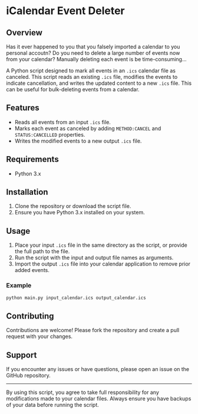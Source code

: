 # iCalendar Event Deleter

## Overview

Has it ever happened to you that you falsely imported a calendar to you personal accoutn? Do you need to delete a large number of events now from your calendar? Manually deleting each event is be time-consuming...

A Python script designed to mark all events in an `.ics` calendar file as canceled. This script reads an existing `.ics` file, modifies the events to indicate cancellation, and writes the updated content to a new `.ics` file. This can be useful for bulk-deleting events from a calendar.

## Features

- Reads all events from an input `.ics` file.
- Marks each event as canceled by adding `METHOD:CANCEL` and `STATUS:CANCELLED` properties.
- Writes the modified events to a new output `.ics` file.

## Requirements

- Python 3.x

## Installation

1. Clone the repository or download the script file.
2. Ensure you have Python 3.x installed on your system.

## Usage

1. Place your input `.ics` file in the same directory as the script, or provide the full path to the file.
2. Run the script with the input and output file names as arguments.
3. Import the output `.ics` file into your calendar application to remove prior added events.

### Example

```sh
python main.py input_calendar.ics output_calendar.ics
```

## Contributing

Contributions are welcome! Please fork the repository and create a pull request with your changes.

## Support

If you encounter any issues or have questions, please open an issue on the GitHub repository.

---

By using this script, you agree to take full responsibility for any modifications made to your calendar files. Always ensure you have backups of your data before running the script.